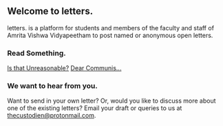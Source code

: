 ## Welcome to letters.

letters. is a platform for students and members of the faculty and staff of Amrita Vishwa Vidyapeetham to post named or anonymous open letters.

### Read Something.

[Is that Unreasonable?](/posts/post2.md)
[Dear Communis...](/posts/post1.md)

### We want to hear from you.

Want to send in your own letter? Or, would you like to discuss more about one of the existing letters? Email your draft or queries to us at [thecustodien@protonmail.com](thecustodien@protonmail.com).

